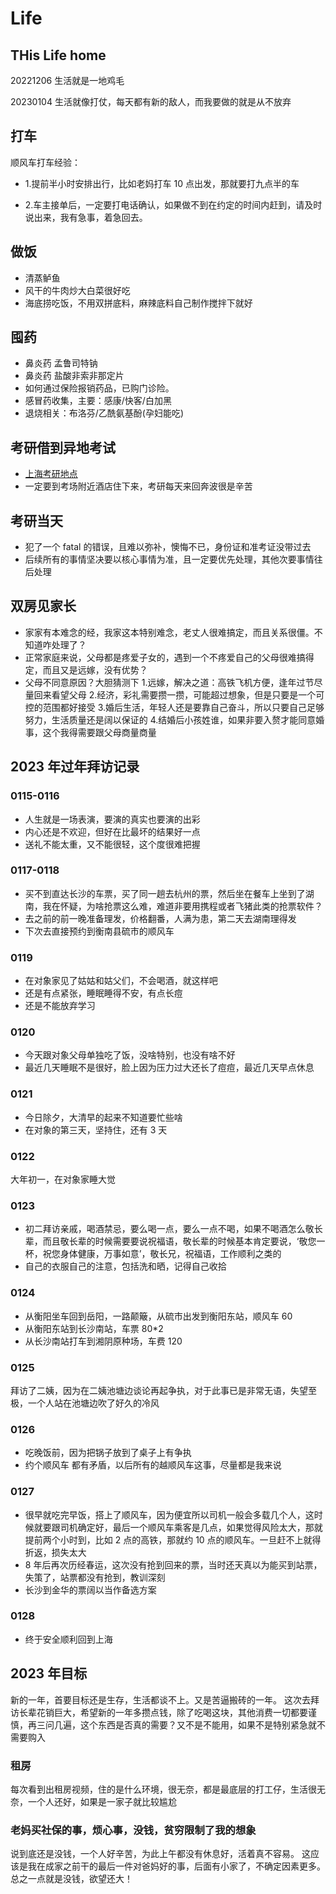 # Life

## THis Life home

20221206 生活就是一地鸡毛

20230104 生活就像打仗，每天都有新的敌人，而我要做的就是从不放弃

## 打车

顺风车打车经验：

- 1.提前半小时安排出行，比如老妈打车 10 点出发，那就要打九点半的车

- 2.车主接单后，一定要打电话确认，如果做不到在约定的时间内赶到，请及时说出来，我有急事，着急回去。

## 做饭

- 清蒸鲈鱼
- 风干的牛肉炒大白菜很好吃
- 海底捞吃饭，不用双拼底料，麻辣底料自己制作搅拌下就好

## 囤药

- 鼻炎药 孟鲁司特钠
- 鼻炎药 盐酸非索非那定片
- 如何通过保险报销药品，已购门诊险。
- 感冒药收集，主要：感康/快客/白加黑
- 退烧相关：布洛芬/乙酰氨基酚(孕妇能吃)

## 考研借到异地考试

- [上海考研地点](https://zsb.gench.edu.cn/)
- 一定要到考场附近酒店住下来，考研每天来回奔波很是辛苦

## 考研当天

- 犯了一个 fatal 的错误，且难以弥补，懊悔不已，身份证和准考证没带过去
- 后续所有的事情坚决要以核心事情为准，且一定要优先处理，其他次要事情往后处理

## 双房见家长

- 家家有本难念的经，我家这本特别难念，老丈人很难搞定，而且关系很僵。不知道咋处理了？
- 正常家庭来说，父母都是疼爱子女的，遇到一个不疼爱自己的父母很难搞得定，而且又是远嫁，没有优势？
- 父母不同意原因？大胆猜测下 1.远嫁，解决之道：高铁飞机方便，逢年过节尽量回来看望父母 2.经济，彩礼需要攒一攒，可能超过想象，但是只要是一个可控的范围都好接受 3.婚后生活，年轻人还是要靠自己奋斗，所以只要自己足够努力，生活质量还是阔以保证的 4.结婚后小孩姓谁，如果非要入赘才能同意婚事，这个我得需要跟父母商量商量

## 2023 年过年拜访记录

### 0115-0116

- 人生就是一场表演，要演的真实也要演的出彩
- 内心还是不欢迎，但好在比最坏的结果好一点
- 送礼不能太重，又不能很轻，这个度很难把握

### 0117-0118

- 买不到直达长沙的车票，买了同一趟去杭州的票，然后坐在餐车上坐到了湖南，我在怀疑，为啥抢票这么难，难道非要用携程或者飞猪此类的抢票软件？
- 去之前的前一晚准备理发，价格翻番，人满为患，第二天去湖南理得发
- 下次去直接预约到衡南县硫市的顺风车

### 0119

- 在对象家见了姑姑和姑父们，不会喝酒，就这样吧
- 还是有点紧张，睡眠睡得不安，有点长痘
- 还是不能放弃学习

### 0120

- 今天跟对象父母单独吃了饭，没啥特别，也没有啥不好
- 最近几天睡眠不是很好，脸上因为压力过大还长了痘痘，最近几天早点休息

### 0121

- 今日除夕，大清早的起来不知道要忙些啥
- 在对象的第三天，坚持住，还有 3 天

### 0122

大年初一，在对象家睡大觉

### 0123

- 初二拜访亲戚，喝酒禁忌，要么喝一点，要么一点不喝，如果不喝酒怎么敬长辈，而且敬长辈的时候需要要说祝福语，敬长辈的时候基本肯定要说，‘敬您一杯，祝您身体健康，万事如意’，敬长兄，祝福语，工作顺利之类的
- 自己的衣服自己的注意，包括洗和晒，记得自己收拾

### 0124

- 从衡阳坐车回到岳阳，一路颠簸，从硫市出发到衡阳东站，顺风车 60
- 从衡阳东站到长沙南站，车票 80\*2
- 从长沙南站打车到湘阴原种场，车费 120

### 0125

拜访了二姨，因为在二姨池塘边谈论再起争执，对于此事已是非常无语，失望至极，一个人站在池塘边吹了好久的冷风

### 0126

- 吃晚饭前，因为把锅子放到了桌子上有争执
- 约个顺风车 都有矛盾，以后所有的越顺风车这事，尽量都是我来说

### 0127

- 很早就吃完早饭，搭上了顺风车，因为便宜所以司机一般会多载几个人，这时候就要跟司机确定好，最后一个顺风车乘客是几点，如果觉得风险太大，那就提前两个小时到，比如 2 点的高铁，那就约 10 点的顺风车。一旦赶不上就得折返，损失太大
- 8 年后再次历经春运，这次没有抢到回来的票，当时还天真以为能买到站票，失策了，站票都没有抢到，教训深刻
- 长沙到金华的票阔以当作备选方案

### 0128

- 终于安全顺利回到上海

## 2023 年目标

新的一年，首要目标还是生存，生活都谈不上。又是苦逼搬砖的一年。
这次去拜访长辈花销巨大，希望新的一年多攒点钱，除了吃喝这块，其他消费一切都要谨慎，再三问几遍，这个东西是否真的需要？又不是不能用，如果不是特别紧急就不需要购入

### 租房

每次看到出租房视频，住的是什么环境，很无奈，都是最底层的打工仔，生活很无奈，一个人还好，如果是一家子就比较尴尬

### 老妈买社保的事，烦心事，没钱，贫穷限制了我的想象

说到底还是没钱，一个人好辛苦，为此上午都没有休息好，活着真不容易。
这应该是我在成家之前干的最后一件对爸妈好的事，后面有小家了，不确定因素更多。总之一点就是没钱，欲望还大！
